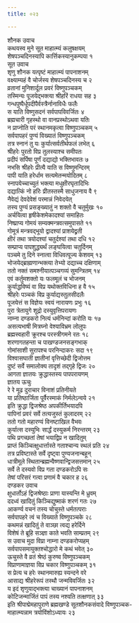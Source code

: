 ```yaml
---
title: ०२३

---
```

शौनक उवाच  
कथयस्व मुने सूत माहात्म्यं कलुषक्षयम्  
शेषपञ्चदिनस्यापि कार्त्तिकस्यानुकम्पया १  
सूत उवाच  
शृणु शौनक यत्पृष्टं माहात्म्यं पापनाशनम्  
वक्ष्याम्यहं वै चोर्जस्य शेषपञ्चदिनस्य च २  
व्रतानां मुनिशार्दूल प्रवरं विष्णुपञ्चकम्  
तस्मिन्यः पूजयेद्भक्त्या श्रीहरिं राधया सह ३  
गन्धपुष्पैर्धूपदीपैर्वस्त्रैर्नानाविधैः फलैः  
स याति विष्णुसदनं सर्वपापविवर्जितः ४  
ब्रह्मचारी गृहस्थो वा वानप्रस्थोऽथवा यतिः  
न प्राप्नोति परं स्थानमकृत्वा विष्णुपञ्चकम् ५  
सर्वपापहरं पुण्यं विख्यातं विष्णुपञ्चकम्  
तत्र स्नानं तु यः कुर्यात्सर्वतीर्थफलं लभेत् ६  
श्रीहरेः पुरतो विप्र तुलस्याश्च समीपतः  
प्रदीपं सर्पिषा पूर्णं दद्याद्यो भक्तिभावतः ७  
नभसि श्रीहरेः प्रीत्यै याति स विष्णुमन्दिरम्  
पापी याति हरेर्धाम सत्यमेतन्मयोदितम् ८  
स्नापयेच्चाच्युतं भक्त्या मधुक्षीरघृतादिभिः  
दद्यात्किं नो हरिः प्रीतस्तस्मै साधुजनाय वै ९  
नैवेद्यं देवदेवेशं परमान्नं निवेदयेत्  
तस्य पुण्यं प्रसङ्ख्यातुं न शक्तो वै चतुर्मुखः १०  
अर्चयित्वा हृषीकेशमेकादश्यां समाहितः  
निष्प्राप्य गोमयं सम्यक्मन्त्रवत्समुपासते ११  
गोमूत्रं मन्त्रवद्भूयो द्वादश्यां प्राशयेद्व्रती  
क्षीरं तथा त्रयोदश्यां चतुर्दश्यां तथा दधि १२  
सम्प्राप्य पापशुद्ध्यर्थं लङ्घयित्वा चतुर्दिनम्  
पञ्चमे तु दिने स्नात्वा विधिवत्पूज्य केशवम् १३  
भोजयेद्ब्राह्मणान्भक्त्या तेभ्यो दद्याच्च दक्षिणाम्  
ततो नक्तं समश्नीयात्पञ्चगव्यं सुमन्त्रितम् १४  
एवं कर्तुमशक्तो यः फलमूलं च भोजनम्  
कुर्याद्धविष्यं वा विप्र यथोक्तविधिना ह वै १५  
श्रीहरेः पञ्चकं विप्र कुर्याद्यस्तुलसीदलैः  
पूजयेत्तं स विज्ञेयः स्वयं नारायणः प्रभुः १६  
पुरा त्रेतायुगे शूद्रो दस्युवृत्तिपरायणः  
नाम्ना दण्डकरो नित्यं धर्मनिन्दां करोति यः १७  
असत्यभाषी मित्रघ्नो वेश्याविभ्रम लोलुपः  
ब्रह्मस्वहारी क्रूरश्च परस्त्रीगमने रतः १८  
शरणागतहन्ता च पाखण्डजनसङ्गभाक्  
गोमांसाशी सुरापश्च परनिन्दाकरः सदा १९  
विश्वासघाती ज्ञातीनां वृत्तिच्छेदी द्विजोत्तम  
दुष्टं सर्वे समालोक्य तादृशं तद्गृहे द्विजः २०  
आगता ज्ञातयः क्रुद्धास्तस्य पापपरायणम्  
ज्ञातय ऊचुः  
रे रे मूढ दुराचार विनाशं प्रतिनीयते  
या प्रतिष्ठार्जिता पूर्वैरस्माकं निर्मलेऽन्वये २१  
इति क्रुद्धा द्विजश्रेष्ठ अपकीर्तिभयादपि  
पापिनां प्रवरं सर्वे तत्यजुस्तं कुलादरम् २२  
ततो गतो महारण्यं विनष्टाखिल वैभवः  
कुर्यात्स दस्युभिः सार्द्धं दस्युकर्म निरन्तरम् २३  
पथि प्रगच्छतां तेषां भयाद्विप्र न खादितुम्  
प्राप्तं किञ्चित्क्षुधार्त्तास्ते गताश्चान्य स्थलं प्रति २४  
तत्र प्रविष्टास्ते सर्वे दृष्ट्वा पुण्यजनान्बहून्  
धात्रीमूले स्थितान्ब्रह्मन्वैष्णवान्द्विजसत्तमान् २५  
सर्वे ते दस्यवो विप्र गता दण्डकरोऽपि सः  
तेषां परिसरं गत्वा प्रणामं वै चकार ह २६  
दण्डकर उवाच  
क्षुधार्तोऽहं द्विजश्रेष्ठाः प्राणा यास्यन्ति मे ध्रुवम्  
ददध्वं खादितुं किञ्चिद्युष्माकं शरणं गतः २७  
आकर्ण्य वचनं तस्य चोचुस्ते धर्मतत्पराः  
सर्वपापहरे त्वं च विख्याते विष्णुपञ्चके २८  
कथमन्नं खादितुं ते वाञ्छा त्वद्य हरेर्दिने  
विशेषं ते ब्रूहि सञ्ज्ञा काते भवति साम्प्रतम् २९  
स उवाच मुदा विप्रा नाम्ना दण्डकरोप्यहम्  
सर्वपापसमायुक्तश्चोद्धारो मे कथं भवेत् ३०  
ऊचुस्ते वै व्रतं श्रेष्ठं कुरुष्व विष्णुपञ्चकम्  
विप्राणामाज्ञया विप्र चकार विष्णुपञ्चकम् ३१  
स प्रेत्य च हरेः स्थानमारुह्य स्यन्दने वरे  
आसाद्य श्रीहरेरूपं तस्थौ जन्मविवर्जितः ३२  
य इदं शृणुयाद्भक्त्या चाख्यानं पापनाशनम्  
कोटिजन्मार्जितं पापं तस्य नश्यति तत्क्षणात् ३३  
 इति श्रीपाद्मेमहापुराणे ब्रह्मखण्डे सूतशौनकसंवादे विष्णुपञ्चक-  
माहात्म्यन्नाम त्रयोविंशोऽध्यायः २३